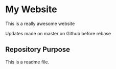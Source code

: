 # My Website

This is a really awesome website

Updates made on master on Github before rebase

## Repository Purpose


This is a readme file.
